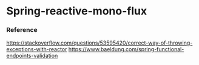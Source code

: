 # Spring-reactive-mono-flux
### Reference
https://stackoverflow.com/questions/53595420/correct-way-of-throwing-exceptions-with-reactor
https://www.baeldung.com/spring-functional-endpoints-validation
